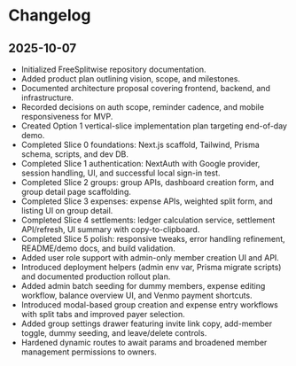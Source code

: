 # Changelog

## 2025-10-07
- Initialized FreeSplitwise repository documentation.
- Added product plan outlining vision, scope, and milestones.
- Documented architecture proposal covering frontend, backend, and infrastructure.
- Recorded decisions on auth scope, reminder cadence, and mobile responsiveness for MVP.
- Created Option 1 vertical-slice implementation plan targeting end-of-day demo.
- Completed Slice 0 foundations: Next.js scaffold, Tailwind, Prisma schema, scripts, and dev DB.
- Completed Slice 1 authentication: NextAuth with Google provider, session handling, UI, and successful local sign-in test.
- Completed Slice 2 groups: group APIs, dashboard creation form, and group detail page scaffolding.
- Completed Slice 3 expenses: expense APIs, weighted split form, and listing UI on group detail.
- Completed Slice 4 settlements: ledger calculation service, settlement API/refresh, UI summary with copy-to-clipboard.
- Completed Slice 5 polish: responsive tweaks, error handling refinement, README/demo docs, and build validation.
- Added user role support with admin-only member creation UI and API.
- Introduced deployment helpers (admin env var, Prisma migrate scripts) and documented production rollout plan.
- Added admin batch seeding for dummy members, expense editing workflow, balance overview UI, and Venmo payment shortcuts.
- Introduced modal-based group creation and expense entry workflows with split tabs and improved payer selection.
- Added group settings drawer featuring invite link copy, add-member toggle, dummy seeding, and leave/delete controls.
- Hardened dynamic routes to await params and broadened member management permissions to owners.
